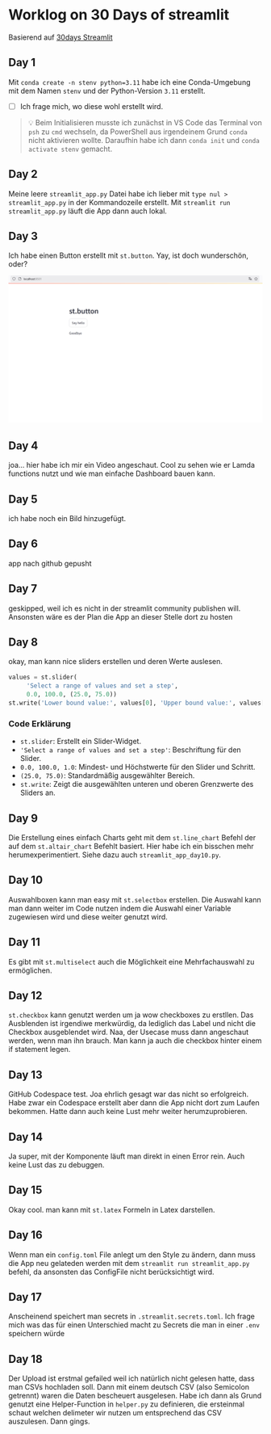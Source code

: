 
# Worklog on 30 Days of streamlit

Basierend auf [30days Streamlit](https://30days.streamlit.app/)

## Day 1
Mit `conda create -n stenv python=3.11` habe ich eine Conda-Umgebung mit dem Namen `stenv` und der Python-Version `3.11` erstellt.
- [ ] Ich frage mich, wo diese wohl erstellt wird.

> 💡 Beim Initialisieren musste ich zunächst in VS Code das Terminal von `psh` zu `cmd` wechseln, da PowerShell aus irgendeinem Grund `conda` nicht aktivieren wollte. Daraufhin habe ich dann `conda init` und `conda activate stenv` gemacht.

## Day 2
Meine leere `streamlit_app.py` Datei habe ich lieber mit `type nul > streamlit_app.py` in der Kommandozeile erstellt. Mit `streamlit run streamlit_app.py` läuft die App dann auch lokal.

## Day 3
Ich habe einen Button erstellt mit `st.button`. Yay, ist doch wunderschön, oder?

![Day 3 App](media/day3-app.png "Screenshot of the app created on Day 3 showing a button created with st.button")

## Day 4
joa... hier habe ich mir ein Video angeschaut.
Cool zu sehen wie er Lamda functions nutzt und wie man einfache Dashboard bauen kann.

## Day 5
ich habe noch ein Bild hinzugefügt.

## Day 6
app nach github gepusht

## Day 7
geskipped, weil ich es nicht in der streamlit community publishen will. Ansonsten wäre es der Plan die App an dieser Stelle dort zu hosten

## Day 8
okay, man kann nice sliders erstellen und deren Werte auslesen.
```python
values = st.slider(
     'Select a range of values and set a step',
     0.0, 100.0, (25.0, 75.0))
st.write('Lower bound value:', values[0], 'Upper bound value:', values[1])
```
### Code Erklärung
- `st.slider`: Erstellt ein Slider-Widget.
- `'Select a range of values and set a step'`: Beschriftung für den Slider.
- `0.0, 100.0, 1.0`: Mindest- und Höchstwerte für den Slider und Schritt.
- `(25.0, 75.0)`: Standardmäßig ausgewählter Bereich.
- `st.write`: Zeigt die ausgewählten unteren und oberen Grenzwerte des Sliders an.

## Day 9
Die Erstellung eines einfach Charts geht mit dem `st.line_chart` Befehl der auf dem `st.altair_chart` Befehlt basiert. Hier habe ich ein bisschen mehr herumexperimentiert. Siehe dazu auch `streamlit_app_day10.py`.

## Day 10
Auswahlboxen kann man easy mit `st.selectbox` erstellen. Die Auswahl kann man dann weiter im Code nutzen indem die Auswahl einer Variable zugewiesen wird und diese weiter genutzt wird.

## Day 11
Es gibt mit `st.multiselect` auch die Möglichkeit eine Mehrfachauswahl zu ermöglichen.

## Day 12
`st.checkbox` kann genutzt werden um ja wow checkboxes zu erstllen. Das Ausblenden ist irgendiwe merkwürdig, da lediglich das Label und nicht die Checkbox ausgeblendet wird. Naa, der Usecase muss dann angeschaut werden, wenn man ihn brauch. Man kann ja auch die checkbox hinter einem if statement legen. 

## Day 13
GitHub Codespace test. Joa ehrlich gesagt war das nicht so erfolgreich. Habe zwar ein Codespace erstellt aber dann die App nicht dort zum Laufen bekommen. Hatte dann auch keine Lust mehr weiter herumzuprobieren.

## Day 14
Ja super, mit der Komponente läuft man direkt in einen Error rein. Auch keine Lust das zu debuggen.

## Day 15
Okay cool. man kann mit `st.latex` Formeln in Latex darstellen.

## Day 16
Wenn man ein `config.toml` File anlegt um den Style zu ändern, dann muss die App neu gelateden werden mit dem `streamlit run streamlit_app.py` befehl, da ansonsten das ConfigFile nicht berücksichtigt wird.

## Day 17
Anscheinend speichert man secrets in `.streamlit.secrets.toml`. Ich frage mich was das für einen Unterschied macht zu Secrets die man in einer `.env` speichern würde

## Day 18
Der Upload ist erstmal gefailed weil ich natürlich nicht gelesen hatte, dass man CSVs hochladen soll. Dann mit einem deutsch CSV (also Semicolon getrennt) waren die Daten bescheuert ausgelesen. Habe ich dann als Grund genutzt eine Helper-Function in `helper.py` zu definieren, die ersteinmal schaut welchen delimeter wir nutzen um entsprechend das CSV auszulesen. Dann gings.